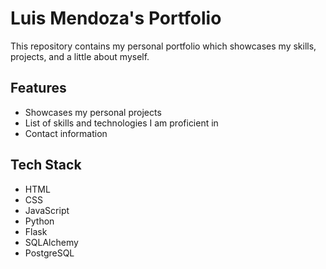 # Luis Mendoza's Portfolio

This repository contains my personal portfolio which showcases my skills, projects, and a little about myself.

## Features

- Showcases my personal projects
- List of skills and technologies I am proficient in
- Contact information

## Tech Stack

- HTML
- CSS
- JavaScript
- Python
- Flask
- SQLAlchemy
- PostgreSQL
